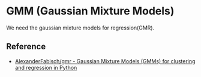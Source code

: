 # GMM (Gaussian Mixture Models)
We need the gaussian mixture models for regression(GMR).


## Reference
- [AlexanderFabisch/gmr - Gaussian Mixture Models (GMMs) for clustering and regression in Python](https://github.com/AlexanderFabisch/gmr)